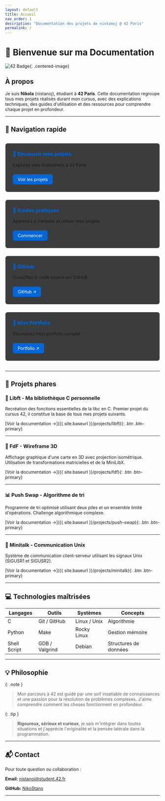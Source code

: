 ```yaml
---
layout: default
title: Accueil
nav_order: 1
description: "Documentation des projets de nistanoj @ 42 Paris"
permalink: /
---
```


# 👋 Bienvenue sur ma Documentation

![42 Badge](https://badge.mediaplus.ma/darkblue/nistanoj?1337Badge=off&42Network=off&UM6P=off){: .centered-image}

## À propos

Je suis **Nikola** (nistanoj), étudiant à **42 Paris**. Cette documentation regroupe tous mes projets réalisés durant mon cursus, avec des explications techniques, des guides d'utilisation et des ressources pour comprendre chaque projet en profondeur.

---

## 🚀 Navigation rapide

<div class="card-grid">
  <div class="card">
    <h3>📁 Découvrir mes projets</h3>
    <p>Explorez mes réalisations à 42 Paris</p>
    <a href="{{ site.baseurl }}/projects/" class="btn">Voir les projets</a>
  </div>

  <div class="card">
    <h3>📖 Guides pratiques</h3>
    <p>Apprenez à compiler et utiliser mes projets</p>
    <a href="{{ site.baseurl }}/guides/getting-started" class="btn">Commencer</a>
  </div>

  <div class="card">
    <h3>🔗 GitHub</h3>
    <p>Consultez le code source sur GitHub</p>
    <a href="https://github.com/NikoStano" class="btn btn-external">GitHub</a>
  </div>

  <div class="card">
    <h3>👤 Mon Portfolio</h3>
    <p>Découvrez mon portfolio complet</p>
    <a href="https://nikostano.github.io/portfolio" class="btn btn-external">Portfolio</a>
  </div>
</div>

---

## 🎯 Projets phares

### 🔷 Libft - Ma bibliothèque C personnelle
Recréation des fonctions essentielles de la libc en C. Premier projet du cursus 42, il constitue la base de tous mes projets suivants.

[Voir la documentation →]({{ site.baseurl }}/projects/libft){: .btn .btn-primary}

---

### 🎨 FdF - Wireframe 3D
Affichage graphique d'une carte en 3D avec projection isométrique. Utilisation de transformations matricielles et de la MiniLibX.

[Voir la documentation →]({{ site.baseurl }}/projects/fdf){: .btn .btn-primary}

---

### 📊 Push Swap - Algorithme de tri
Programme de tri optimisé utilisant deux piles et un ensemble limité d'opérations. Challenge algorithmique complexe.

[Voir la documentation →]({{ site.baseurl }}/projects/push-swap){: .btn .btn-primary}

---

### 📡 Minitalk - Communication Unix
Système de communication client-serveur utilisant les signaux Unix (SIGUSR1 et SIGUSR2).

[Voir la documentation →]({{ site.baseurl }}/projects/minitalk){: .btn .btn-primary}

---

## 💻 Technologies maîtrisées

| Langages | Outils | Systèmes | Concepts |
|----------|--------|----------|----------|
| C | Git / GitHub | Linux / Unix | Algorithmie |
| Python | Make | Rocky Linux | Gestion mémoire |
| Shell Script | GDB / Valgrind | Debian | Structures de données |

---

## 💡 Philosophie

{: .note }
> Mon parcours à 42 est guidé par une soif insatiable de connaissances et une passion pour la résolution de problèmes complexes. J'aime comprendre comment les choses fonctionnent en profondeur.

{: .tip }
> **Rigoureux, sérieux et curieux**, je sais m'intégrer dans toutes situations et j'apprécie l'originalité et la pensée latérale dans la programmation.

---

## 📬 Contact

Pour toute question ou collaboration :

**Email:** [nistanoj@student.42.fr](mailto:nistanoj@student.42.fr)

**GitHub:** [NikoStano](https://github.com/NikoStano)

---

<style>
.centered-image {
  display: block;
  margin: 2rem auto;
  border-radius: 8px;
  box-shadow: 0 4px 6px rgba(0,0,0,0.1);
}

.card-grid {
  display: grid;
  grid-template-columns: repeat(auto-fit, minmax(250px, 1fr));
  gap: 1.5rem;
  margin: 2rem 0;
}

.card {
  padding: 1.5rem;
  border: 1px solid var(--border-color, #e1e4e8);
  border-radius: 8px;
  background: var(--card-bg,rgb(59, 60, 62));
  transition: transform 0.2s, box-shadow 0.2s;
}

.card:hover {
  transform: translateY(-4px);
  box-shadow: 0 8px 16px rgba(0,0,0,0.1);
}

.card h3 {
  margin-top: 0;
  color: var(--primary-color, #0366d6);
}

.btn {
  display: inline-block;
  padding: 0.5rem 1rem;
  margin-top: 0.5rem;
  background: var(--primary-color, #0366d6);
  color: white !important;
  text-decoration: none;
  border-radius: 6px;
  transition: background 0.2s;
}

.btn:hover {
  background: var(--primary-hover, #0256c7);
}

.btn-external::after {
  content: " ↗";
}
</style>
